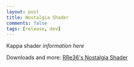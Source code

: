 ```yaml
---
layout: post
title: Nostalgia Shader
comments: false
tags: [release, dev]
---
```


Kappa shader *information here*

Downloads and more: [RRe36's Nostalgia Shader](https://rre36.github.io/GLSL-LegacyShader/)